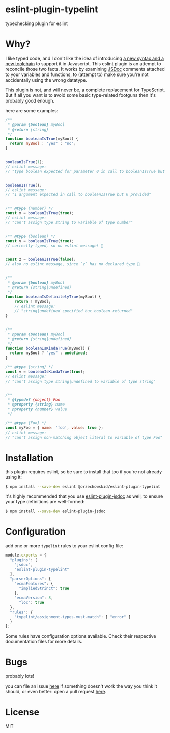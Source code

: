 # eslint-plugin-typelint
typechecking plugin for eslint

# Why?
I like typed code, and I don't like the idea of introducing [a new syntax and a new toolchain](https://www.typescriptlang.org/) to support it in Javascript.  This eslint plugin is an attempt to reconcile those two facts.  It works by examining [JSDoc](https://jsdoc.app/) comments attached to your variables and functions, to (attempt to) make sure you're not accidentally using the wrong datatype.

This plugin is not, and will never be, a complete replacement for TypeScript.  But if all you want is to avoid some basic type-related footguns then it's probably good enough.

here are some examples:

```javascript
/**
 * @param {boolean} myBool
 * @return {string}
 */
function booleanIsTrue(myBool) {
  return myBool : "yes" : "no";
}


booleanIsTrue(1);
// eslint message:
// "type boolean expected for parameter 0 in call to booleanIsTrue but number provided"


booleanIsTrue();
// eslint message:
// "1 argument expected in call to booleanIsTrue but 0 provided"


/** @type {number} */
const x = booleanIsTrue(true);
// eslint message:
// "can't assign type string to variable of type number"


/** @type {boolean} */
const y = booleanIsTrue(true);
// correctly-typed, so no eslint message! 🎉


const z = booleanIsTrue(false);
// also no eslint message, since `z` has no declared type 🤔


/**
 * @param {boolean} myBool
 * @return {string|undefined}
 */
function booleanIsDefinitelyTrue(myBool) {
    return !!myBool;
    // eslint message:
    // "string|undefined specified but boolean returned"
}


/**
 * @param {boolean} myBool
 * @return {string|undefined}
 */
function booleanIsKindaTrue(myBool) {
  return myBool ? "yes" : undefined;
}

/** @type {string} */
const v = booleanIsKindaTrue(true);
// eslint message:
// "can't assign type string|undefined to variable of type string"


/**
 * @typedef {object} Foo
 * @property {string} name
 * @property {number} value
 */

/** @type {Foo} */
const myFoo = { name: 'foo', value: true };
// eslint message:
// "can't assign non-matching object literal to variable of type Foo"
```

# Installation
this plugin requires eslint, so be sure to install that too if you're not already using it:
```bash
$ npm install --save-dev eslint @orzechowskid/eslint-plugin-typelint
```
it's highly recommended that you use [eslint-plugin-jsdoc](https://github.com/gajus/eslint-plugin-jsdoc) as well, to ensure your type definitions are well-formed:
```bash
$ npm install --save-dev eslint-plugin-jsdoc
```

# Configuration
add one or more `typelint` rules to your eslint config file:

```javascript
module.exports = {
  "plugins": [
    "jsdoc",
    "eslint-plugin-typelint"
  ],
  "parserOptions": {
    "ecmaFeatures": {
      "impliedStrinct": true
    },
    "ecmaVersion": 8,
      "loc": true
  },
  "rules": {
    "typelint/assignment-types-must-match": [ "error" ]
  }
};
```

Some rules have configuration options available.  Check their respective documentation files for more details.

# Bugs
probably lots!

you can file an issue [here](https://github.com/orzechowskid/eslint-plugin-typelint/issues) if something doesn't work the way you think it should, or even better: open a pull request [here](https://github.com/orzechowskid/eslint-plugin-typelint/pulls).

# License
MIT
